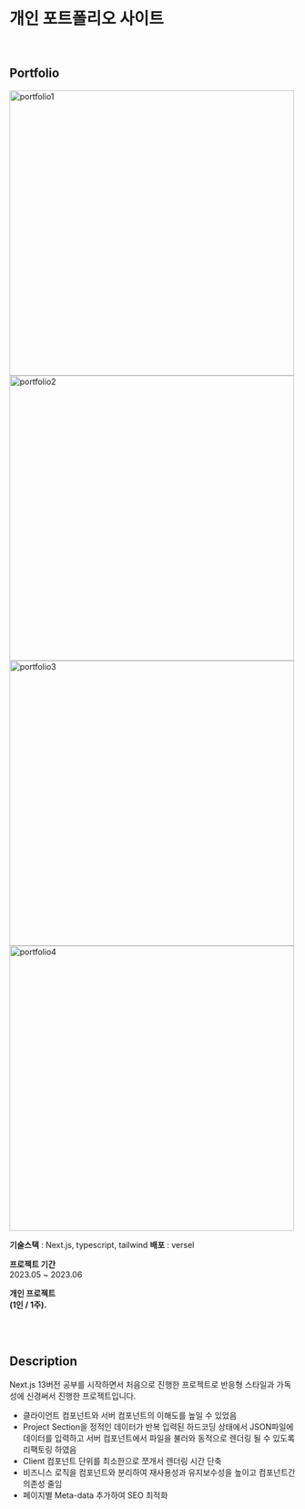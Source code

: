 # 개인 포트폴리오 사이트  

<br />

## Portfolio

<img width="500" alt="portfolio1" src="https://github.com/MintaekCho/Portfolio/assets/105726931/6c03db72-55de-4728-9a75-6e4d016f88ab">
<img width="500" alt="portfolio2" src="https://github.com/MintaekCho/Portfolio/assets/105726931/2d873dab-68df-4543-ab30-910236721a49">
<img width="500" alt="portfolio3" src="https://github.com/MintaekCho/Portfolio/assets/105726931/eb4684a9-ff84-43b1-8a70-b4f4022bc275">
<img width="500" alt="portfolio4" src="https://github.com/MintaekCho/Portfolio/assets/105726931/58d79192-1f79-497f-b6a6-c5a2b3b54c9e">


**기술스택** : Next.js, typescript, tailwind
**배포** : versel

**프로젝트 기간** 
<br />
2023.05 ~ 2023.06

**개인 프로젝트 
<br />
(1인 / 1주).** 
  
  <br />
  <br />
  
  

## **Description**
Next.js 13버전 공부를 시작하면서 처음으로 진행한 프로젝트로 반응형 스타일과 가독성에 신경써서 진행한 프로젝트입니다.
- 클라이언트 컴포넌트와 서버 컴포넌트의 이해도를 높일 수 있었음
- Project Section을 정적인 데이터가 반복 입력된 하드코딩 상태에서 JSON파일에 데이터를 입력하고 서버 컴포넌트에서 파일을 불러와 동적으로 렌더링 될 수 있도록 리팩토링 하였음
- Client 컴포넌트 단위를 최소한으로 쪼개서 렌더링 시간 단축
- 비즈니스 로직을 컴포넌트와 분리하여 재사용성과 유지보수성을 높이고 컴포넌트간 의존성 줄임
- 페이지별 Meta-data 추가하여 SEO 최적화

